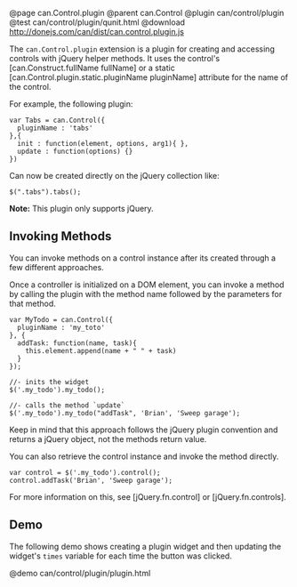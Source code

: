 @page can.Control.plugin 
@parent can.Control
@plugin can/control/plugin
@test can/control/plugin/qunit.html
@download http://donejs.com/can/dist/can.control.plugin.js

The `can.Control.plugin` extension is a plugin for creating and accessing 
controls with jQuery helper methods.  It uses the control's [can.Construct.fullName fullName] 
or a static [can.Control.plugin.static.pluginName pluginName] attribute for the name of the control.

For example, the following plugin:

	var Tabs = can.Control({
	  pluginName : 'tabs'
	},{
	  init : function(element, options, arg1){ },
	  update : function(options) {}
	})

Can now be created directly on the jQuery collection like:

    $(".tabs").tabs();
    
__Note:__ This plugin only supports jQuery.


## Invoking Methods

You can invoke methods on a control instance after its created through a few
different approaches.  

Once a controller is initialized on a DOM element, you can invoke a method by calling
the plugin with the method name followed by the parameters for that method.

	var MyTodo = can.Control({
	  pluginName : 'my_toto'
	}, {
	  addTask: function(name, task){
	    this.element.append(name + " " + task)
	  }
	});

	//- inits the widget
	$('.my_todo').my_todo();
	
	//- calls the method `update`
	$('.my_todo').my_todo("addTask", 'Brian', 'Sweep garage');

Keep in mind that this approach follows the jQuery plugin convention and returns a jQuery object,
not the methods return value. 

You can also retrieve the control instance and invoke the method directly.

	var control = $('.my_todo').control();
	control.addTask('Brian', 'Sweep garage');
	
For more information on this, see [jQuery.fn.control] or [jQuery.fn.controls].

## Demo

The following demo shows creating a plugin widget and then updating the widget's `times` variable
for each time the button was clicked.

@demo can/control/plugin/plugin.html